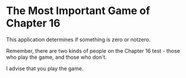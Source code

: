 # The Most Important Game of Chapter 16
This application determines if something is zero or notzero.

Remember, there are two kinds of people on the Chapter 16 test - those who play the game, and those who don't.

I advise that you play the game.
